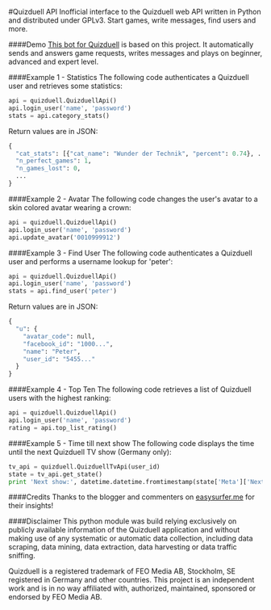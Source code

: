#Quizduell API
Inofficial interface to the Quizduell web API written in Python and distributed under GPLv3. Start games, write messages, find users and more.

####Demo
[This bot for Quizduell](http://quizgamebot.appspot.com) is based on this project. It automatically sends and answers game requests, writes messages and plays on beginner, advanced and expert level.

####Example 1 - Statistics
The following code authenticates a Quizduell user and retrieves some statistics:
```python
api = quizduell.QuizduellApi()
api.login_user('name', 'password')
stats = api.category_stats()
```
Return values are in JSON:
```python
{
  "cat_stats": [{"cat_name": "Wunder der Technik", "percent": 0.74}, ...],
  "n_perfect_games": 1, 
  "n_games_lost": 0, 
  ...
}
```

####Example 2 - Avatar
The following code changes the user's avatar to a skin colored avatar wearing a crown:
```python
api = quizduell.QuizduellApi()
api.login_user('name', 'password')
api.update_avatar('0010999912')
```

####Example 3 - Find User
The following code authenticates a Quizduell user and performs a username lookup for 'peter':
```python
api = quizduell.QuizduellApi()
api.login_user('name', 'password')
stats = api.find_user('peter')
```
Return values are in JSON:
```python
{
  "u": {
    "avatar_code": null, 
    "facebook_id": "1000...", 
    "name": "Peter", 
    "user_id": "5455..."
  }
}
```

####Example 4 - Top Ten
The following code retrieves a list of Quizduell users with the highest ranking:
```python
api = quizduell.QuizduellApi()
api.login_user('name', 'password')
rating = api.top_list_rating()
```

####Example 5 - Time till next show
The following code displays the time until the next Quizduell TV show (Germany only):
```python
tv_api = quizduell.QuizduellTvApi(user_id)
state = tv_api.get_state()
print 'Next show:', datetime.datetime.fromtimestamp(state['Meta']['NextShowDate'])
```

####Credits
Thanks to the blogger and commenters on [easysurfer.me](http://easysurfer.me/wordpress/?p=761) for their insights!

####Disclaimer
This python module was build relying exclusively on publicly available information of the Quizduell application and without making use of any systematic or automatic data collection, including data scraping, data mining, data extraction, data harvesting or data traffic sniffing.

Quizduell is a registered trademark of FEO Media AB, Stockholm, SE registered in Germany and other countries. This project is an independent work and is in no way affiliated with, authorized, maintained, sponsored or endorsed by FEO Media AB.
